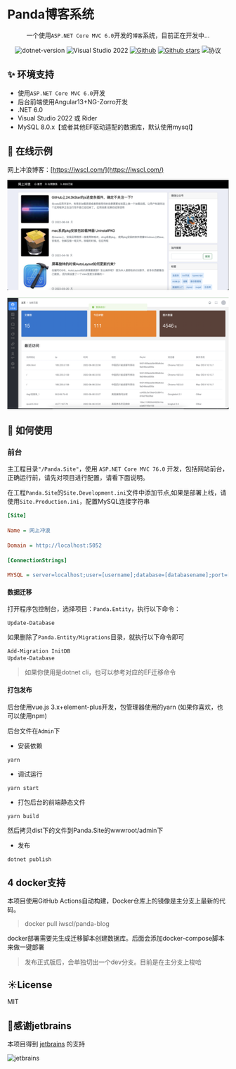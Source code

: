# Panda博客系统

<div align="center">

一个使用`ASP.NET Core MVC 6.0`开发的`博客`系统，目前正在开发中...

 ![dotnet-version](https://img.shields.io/badge/.NET%206.0-blue)  ![Visual Studio 2022](https://img.shields.io/badge/Visual%20Studio%20-2022-blueviolet)     [![Github](https://img.shields.io/badge/%20-github-%2324292e)](https://github.com/coolqingcheng/Panda) [![Github stars](https://img.shields.io/github/stars/coolqingcheng/Panda)](https://github.com/coolqingcheng/Panda)  ![协议](https://img.shields.io/github/license/coolqingcheng/Panda)

 </div>

## ✨ 环境支持

- 使用`ASP.NET Core MVC 6.0`开发
- 后台前端使用Angular13+NG-Zorro开发
- .NET 6.0
- Visual Studio 2022 或 Rider
- MySQL 8.0.x【或者其他EF驱动适配的数据库，默认使用mysql】

## 🥩 在线示例

网上冲浪博客：[https://iwscl.com/](https://iwscl.com/)


![alt 主页截图](./imgs/img1.png)


![alt 后台截图](./imgs/img2.png)


## 🚗 如何使用
###  前台

主工程目录`"/Panda.Site"`，使用 `ASP.NET Core MVC 76.0` 开发，包括网站前台，正确运行前，请先对项目进行配置，请看下面说明。


在工程`Panda.Site`的`Site.Development.ini`文件中添加节点,如果是部署上线，请使用`Site.Production.ini`，配置MySQL连接字符串

``` ini
[Site]

Name = 网上冲浪

Domain = http://localhost:5052

[ConnectionStrings]

MYSQL = server=localhost;user=[username];database=[databasename];port=[port];password=[password];SslMode=None

```

#### 数据迁移

打开程序包控制台，选择项目：`Panda.Entity`，执行以下命令：

```shell
Update-Database
```

如果删除了`Panda.Entity/Migrations`目录，就执行以下命令即可

```shell
Add-Migration InitDB
Update-Database
```

> 如果你使用是dotnet cli，也可以参考对应的EF迁移命令

#### 打包发布

后台使用vue.js 3.x+element-plus开发，包管理器使用的yarn (如果你喜欢，也可以使用npm)

后台文件在`Admin`下


- 安装依赖

```shell
yarn
```

- 调试运行

```shell
yarn start
```

- 打包后台的前端静态文件

```shell
yarn build
```

然后拷贝dist下的文件到Panda.Site的wwwroot/admin下

- 发布

```shell
dotnet publish
```


## 4 docker支持

本项目使用GitHub Actions自动构建，Docker仓库上的镜像是主分支上最新的代码。

> docker pull iwscl/panda-blog

docker部署需要先生成迁移脚本创建数据库。后面会添加docker-compose脚本来做一键部署

> 发布正式版后，会单独切出一个dev分支。目前是在主分支上梭哈

## ☀️License

MIT

## 💖感谢jetbrains

本项目得到  [jetbrains](https://jb.gg/OpenSourceSupport) 的支持

![jetbrains](https://resources.jetbrains.com/storage/products/company/brand/logos/jb_beam.svg)
